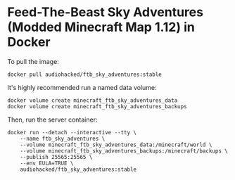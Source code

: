 # Feed-The-Beast Sky Adventures (Modded Minecraft Map 1.12) in Docker
To pull the image:
```
docker pull audiohacked/ftb_sky_adventures:stable
```

It's highly recommended run a named data volume:
```
docker volume create minecraft_ftb_sky_adventures_data
docker volume create minecraft_ftb_sky_adventures_backups
```

Then, run the server container:
```
docker run --detach --interactive --tty \
    --name ftb_sky_adventures \
    --volume minecraft_ftb_sky_adventures_data:/minecraft/world \
    --volume minecraft_ftb_sky_adventures_backups:/minecraft/backups \
    --publish 25565:25565 \
    --env EULA=TRUE \
    audiohacked/ftb_sky_adventures:stable
```
